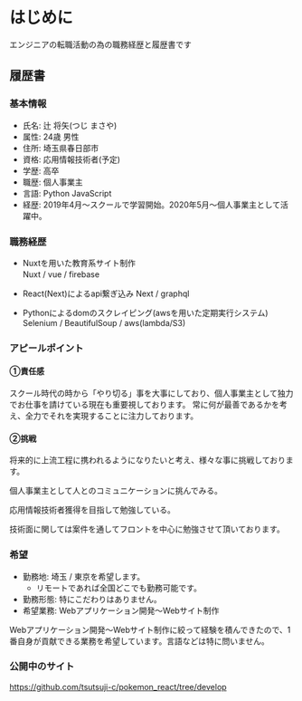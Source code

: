 # はじめに

エンジニアの転職活動の為の職務経歴と履歴書です

## 履歴書

### 基本情報

- 氏名: 辻 将矢(つじ まさや)
- 属性: 24歳 男性
- 住所: 埼玉県春日部市
- 資格: 応用情報技術者(予定)
- 学歴: 高卒
- 職歴: 個人事業主
- 言語: Python JavaScript
- 経歴: 2019年4月〜スクールで学習開始。2020年5月〜個人事業主として活躍中。

### 職務経歴

- Nuxtを用いた教育系サイト制作  
  Nuxt / vue / firebase　

- React(Next)によるapi繋ぎ込み 
  Next / graphql

- Pythonによるdomのスクレイピング(awsを用いた定期実行システム)  
  Selenium / BeautifulSoup / aws(lambda/S3)

### アピールポイント

#### ①責任感

スクール時代の時から「やり切る」事を大事にしており、個人事業主として独力でお仕事を請けている現在も重要視しております。
常に何が最善であるかを考え、全力でそれを実現することに注力しております。

#### ②挑戦 

将来的に上流工程に携われるようになりたいと考え、様々な事に挑戦しております。

個人事業主として人とのコミュニケーションに挑んでみる。

応用情報技術者獲得を目指して勉強している。

技術面に関しては案件を通してフロントを中心に勉強させて頂いております。



### 希望

- 勤務地: 埼玉 / 東京を希望します。
  - リモートであれば全国どこでも勤務可能です。
- 勤務形態: 特にこだわりはありません。
- 希望業務: Webアプリケーション開発〜Webサイト制作

Webアプリケーション開発〜Webサイト制作に絞って経験を積んできたので、1番自身が貢献できる業務を希望しています。言語などは特に問いません。

### 公開中のサイト

https://github.com/tsutsuji-c/pokemon_react/tree/develop
